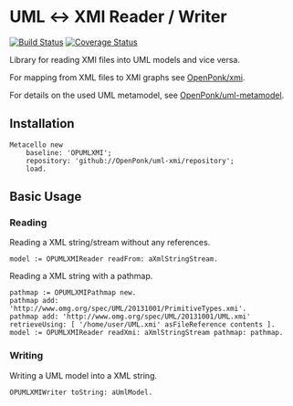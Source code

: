 # UML ↔ XMI Reader / Writer

[![Build Status](https://travis-ci.com/OpenPonk/uml-xmi.svg?branch=master)](https://travis-ci.com/OpenPonk/uml-xmi) [![Coverage Status](https://coveralls.io/repos/github/OpenPonk/uml-xmi/badge.svg?branch=master)](https://coveralls.io/github/OpenPonk/uml-xmi?branch=master)

Library for reading XMI files into UML models and vice versa.

For mapping from XML files to XMI graphs see [OpenPonk/xmi](https://github.com/OpenPonk/xmi).

For details on the used UML metamodel, see [OpenPonk/uml-metamodel](https://github.com/OpenPonk/uml-metamodel).

## Installation

```smalltalk
Metacello new
	baseline: 'OPUMLXMI';
	repository: 'github://OpenPonk/uml-xmi/repository';
	load.
```


## Basic Usage

### Reading

Reading a XML string/stream without any references.

```smalltalk
model := OPUMLXMIReader readFrom: aXmlStringStream.
```

Reading a XML string with a pathmap.

```smalltalk
pathmap := OPUMLXMIPathmap new.
pathmap add: 'http://www.omg.org/spec/UML/20131001/PrimitiveTypes.xmi'.
pathmap add: 'http://www.omg.org/spec/UML/20131001/UML.xmi' retrieveUsing: [ '/home/user/UML.xmi' asFileReference contents ].
model := OPUMLXMIReader readXmi: aXmlStringStream pathmap: pathmap.
```

### Writing

Writing a UML model into a XML string.

```smalltalk
OPUMLXMIWriter toString: aUmlModel.
```
